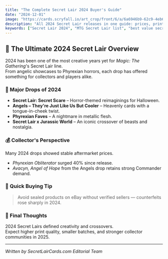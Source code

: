 ```yaml
---
title: "The Complete Secret Lair 2024 Buyer's Guide"
date: "2024-12-01"
image: "https://cards.scryfall.io/art_crop/front/6/a/6a6946b9-62c9-4eb6-85cb-46d13875dc2f.jpg"
description: "All 2024 Secret Lair releases in one guide: prices, print runs, best value drops, and collector insights."
keywords: ["Secret Lair 2024", "MTG Secret Lair list", "best value secret lair", "magic the gathering collectors", "secret lair drops"]
---
```


## 🧠 The Ultimate 2024 Secret Lair Overview

2024 has been one of the most creative years yet for *Magic: The Gathering*'s Secret Lair line.  
From angelic showcases to Phyrexian horrors, each drop has offered something for collectors and players alike.

### 🔹 Major Drops of 2024
- **Secret Lair: Secret Scare** – Horror-themed reimaginings for Halloween.
- **Angels – They're Just Like Us But Cooler** – Heavenly cards with a tongue-in-cheek twist.
- **Phyrexian Faves** – A nightmare in metallic flesh.
- **Secret Lair x Jurassic World** – An iconic crossover of beasts and nostalgia.

### 💰 Collector's Perspective
Many 2024 drops showed stable aftermarket prices.  
- *Phyrexian Obliterator* surged 40% since release.  
- *Avacyn, Angel of Hope* from the Angels drop retains strong Commander demand.  

### 🧾 Quick Buying Tip
> Avoid sealed products on eBay without verified sellers — counterfeits rose sharply in 2024.

### 🧩 Final Thoughts
2024 Secret Lairs defined creativity and crossovers.  
Expect higher print quality, smaller batches, and stronger collector communities in 2025.

---
*Written by SecretLairCards.com Editorial Team*


















